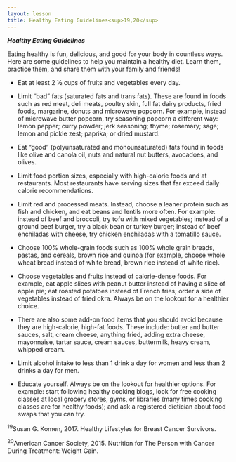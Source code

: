 ```yaml
---
layout: lesson
title: Healthy Eating Guidelines<sup>19,20</sup>
---
```


***Healthy Eating Guidelines*** 

Eating healthy is fun, delicious, and good for your body in countless ways. Here are some guidelines to help you maintain a healthy diet. Learn them, practice them, and share them with your family and friends!

* Eat at least 2 ½ cups of fruits and vegetables every day.

* Limit “bad” fats (saturated fats and trans fats). These are found in foods such as red meat, deli meats, poultry skin, full fat dairy products, fried foods, margarine, donuts and microwave popcorn. For example, instead of microwave butter popcorn, try seasoning popcorn a different way: lemon pepper; curry powder; jerk seasoning; thyme; rosemary; sage; lemon and pickle zest; paprika; or dried mustard.  

* Eat “good” (polyunsaturated and monounsaturated) fats found in foods like  olive and canola oil, nuts and natural nut butters, avocadoes, and olives. 

* Limit food portion sizes, especially with high-calorie foods and at restaurants. Most restaurants have serving sizes that far exceed daily calorie recommendations.

* Limit red and processed meats. Instead, choose a leaner protein such as fish and chicken, and eat beans and lentils more often. For example: instead of beef and broccoli, try tofu with mixed vegetables; instead of a ground beef burger, try a black bean or turkey burger; instead of beef enchiladas with cheese, try chicken enchiladas with a tomatillo sauce.

* Choose 100% whole-grain foods such as 100% whole grain breads, pastas, and cereals, brown rice and quinoa (for example, choose whole wheat bread instead of white bread, brown rice instead of white rice).

* Choose vegetables and fruits instead of calorie-dense foods. For example, eat apple slices with peanut butter instead of having a slice of apple pie; eat roasted potatoes instead of French fries; order a side of vegetables instead of fried okra. Always be on the lookout for a healthier choice.

* There are also some add-on food items that you should avoid because they are high-calorie, high-fat foods. These include: butter and butter sauces, salt, cream cheese, anything fried, adding extra cheese, mayonnaise, tartar sauce, cream sauces, buttermilk, heavy cream, whipped cream.

* Limit alcohol intake to less than 1 drink a day for women and less than 2 drinks a day for men.

* Educate yourself. Always be on the lookout for healthier options. For example: start following healthy cooking blogs, look for free cooking classes at local grocery stores, gyms, or libraries (many times cooking classes are for healthy foods); and ask a registered dietician about food swaps that you can try.

<sup>19</sup>Susan G. Komen, 2017. Healthy Lifestyles for Breast Cancer Survivors.

<sup>20</sup>American Cancer Society, 2015. Nutrition for The Person with Cancer During Treatment: Weight Gain. 
